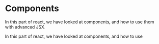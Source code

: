 # Components

In this part of react, we have looked at components, and how to use them with advanced JSX.

In this part of react, we have looked at components, and how to use 